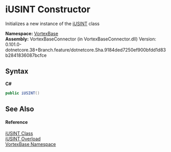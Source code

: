 # iUSINT Constructor 
 

Initializes a new instance of the <a href="T_VortexBase_iUSINT.md">iUSINT</a> class

**Namespace:**&nbsp;<a href="N_VortexBase.md">VortexBase</a><br />**Assembly:**&nbsp;VortexBaseConnector (in VortexBaseConnector.dll) Version: 0.101.0-dotnetcore.38+Branch.feature/dotnetcore.Sha.9184ded7250ef900bfdd1d83b2841836087bcfce

## Syntax

**C#**<br />
``` C#
public iUSINT()
```


## See Also


#### Reference
<a href="T_VortexBase_iUSINT.md">iUSINT Class</a><br /><a href="Overload_VortexBase_iUSINT__ctor.md">iUSINT Overload</a><br /><a href="N_VortexBase.md">VortexBase Namespace</a><br />